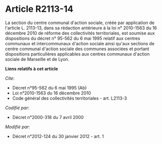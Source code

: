 # Article R2113-14

La section du centre communal d'action sociale, créée par application de l'article L. 2113-13, dans sa rédaction antérieure à
la loi n° 2010-1563 du 16 décembre 2010 de réforme des collectivités territoriales, est soumise aux dispositions du décret n°
95-562 du 6 mai 1995 relatif aux centres communaux et intercommunaux d'action sociale ainsi qu'aux sections de centre
communal d'action sociale des communes associées et portant dispositions particulières applicables aux centres communaux
d'action sociale de Marseille et de Lyon.

**Liens relatifs à cet article**

_Cite_:

  - Décret n°95-562 du 6 mai 1995 (Ab)
  - Loi n°2010-1563 du 16 décembre 2010
  - Code général des collectivités territoriales - art. L2113-3

_Codifié par_:

  - Décret n°2000-318 du 7 avril 2000

_Modifié par_:

  - Décret n°2012-124 du 30 janvier 2012 - art. 1
